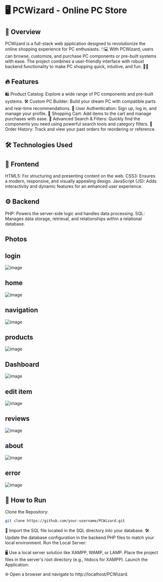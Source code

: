 # 🖥️ PCWizard - Online PC Store  

## 🌟 Overview
PCWizard is a full-stack web application designed to revolutionize the online shopping experience for PC enthusiasts. 🖱️💻 With PCWizard, users can browse, customize, and purchase PC components or pre-built systems with ease. The project combines a user-friendly interface with robust backend functionality to make PC shopping quick, intuitive, and fun. 🎯✨

## 🔥 Features
🛍️ Product Catalog: Explore a wide range of PC components and pre-built systems.
🛠️ Custom PC Builder: Build your dream PC with compatible parts and real-time recommendations.
👤 User Authentication: Sign up, log in, and manage your profile.
🛒 Shopping Cart: Add items to the cart and manage purchases with ease.
🔎 Advanced Search & Filters: Quickly find the components you need using powerful search tools and category filters.
🧾 Order History: Track and view your past orders for reordering or reference.  

## 🛠️ Technologies Used
## 🎨 Frontend
HTML5: For structuring and presenting content on the web.
CSS3: Ensures a modern, responsive, and visually appealing design.
JavaScript (JS): Adds interactivity and dynamic features for an enhanced user experience.
## ⚙️ Backend
PHP: Powers the server-side logic and handles data processing.
SQL: Manages data storage, retrieval, and relationships within a relational database.  
## Photos

## login
![image](https://github.com/user-attachments/assets/745e249e-1646-4a28-b4ce-09f7997a974a)

## home  
![image](https://github.com/user-attachments/assets/a17a1bbd-f302-4967-ab0c-7c5335461fa3)

## navigation 
![image](https://github.com/user-attachments/assets/3512d420-ef5b-4222-b45d-9d498949493e)

## products
![image](https://github.com/user-attachments/assets/a0071c09-554f-4ef9-a68b-6eb64c5593a7)

## Dashboard
![image](https://github.com/user-attachments/assets/28a8d91f-0e3e-4462-8c3c-05673f3f2a80)

## edit item
![image](https://github.com/user-attachments/assets/aada0c0f-dde5-4db6-a423-b9299c078005)

## reviews 
![image](https://github.com/user-attachments/assets/db562337-01f2-4b3a-a0f7-b57ff26f1cb0)

## about 
![image](https://github.com/user-attachments/assets/e18b7811-0b32-4c1f-afaa-60b1db0236a7)

## error
![image](https://github.com/user-attachments/assets/141477f5-ec52-42eb-88ca-e5808b31778e)

## 🚀 How to Run
Clone the Repository:

```bash
git clone https://github.com/your-username/PCWizard.git
```
📂 Import the SQL file located in the SQL directory into your database.
🛠️ Update the database configuration in the backend PHP files to match your local environment.
Run the Local Server:

🖥️ Use a local server solution like XAMPP, WAMP, or LAMP.
Place the project files in the server's root directory (e.g., htdocs for XAMPP).
Launch the Application:

🌐 Open a browser and navigate to http://localhost/PCWizard.
